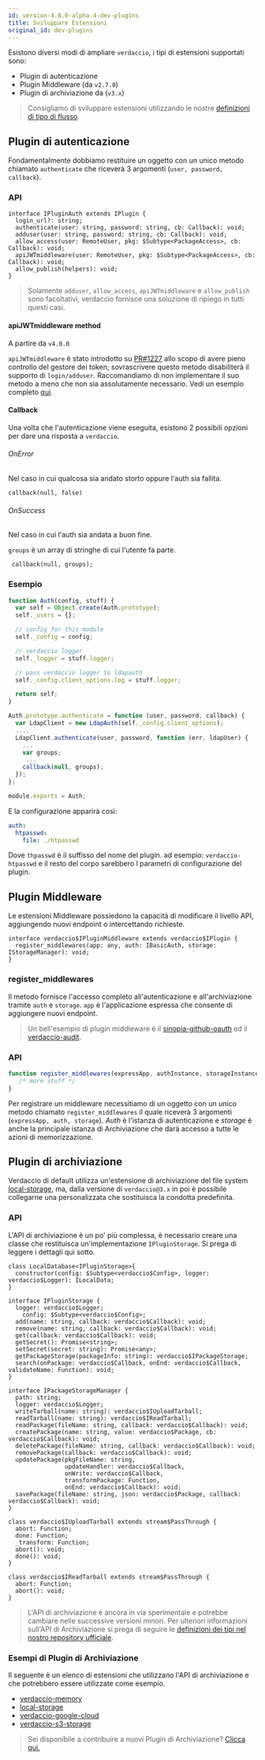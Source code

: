 ```yaml
---
id: version-4.0.0-alpha.4-dev-plugins
title: Sviluppare Estensioni
original_id: dev-plugins
---
```


Esistono diversi modi di ampliare `verdaccio`, i tipi di estensioni supportati sono:

* Plugin di autenticazione
* Plugin Middleware (da `v2.7.0`)
* Plugin di archiviazione da (`v3.x`)

> Consigliamo di sviluppare estensioni utilizzando le nostre [definizioni di tipo di flusso](https://github.com/verdaccio/flow-types).

## Plugin di autenticazione

Fondamentalmente dobbiamo restituire un oggetto con un unico metodo chiamato `authenticate` che riceverà 3 argomenti (`user, password, callback`).

### API

```flow
interface IPluginAuth extends IPlugin {
  login_url?: string;
  authenticate(user: string, password: string, cb: Callback): void;
  adduser(user: string, password: string, cb: Callback): void;
  allow_access(user: RemoteUser, pkg: $Subtype<PackageAccess>, cb: Callback): void;
  apiJWTmiddleware(user: RemoteUser, pkg: $Subtype<PackageAccess>, cb: Callback): void;
  allow_publish(helpers): void;
}
```

> Solamente `adduser`, `allow_access`, `apiJWTmiddleware` e `allow_publish` sono facoltativi, verdaccio fornisce una soluzione di ripiego in tutti questi casi.

#### apiJWTmiddleware method

A partire da `v4.0.0`

`apiJWTmiddleware` è stato introdotto su [PR#1227](https://github.com/verdaccio/verdaccio/pull/1227) allo scopo di avere pieno controllo del gestore dei token; sovrascrivere questo metodo disabiliterà il supporto di `login/adduser`. Raccomandiamo di non implementare il suo metodo a meno che non sia assolutamente necessario. Vedi un esempio completo [qui](https://github.com/verdaccio/verdaccio/pull/1227#issuecomment-463235068).

#### Callback

Una volta che l'autenticazione viene eseguita, esistono 2 possibili opzioni per dare una risposta a `verdaccio`.

###### OnError

Nel caso in cui qualcosa sia andato storto oppure l'auth sia fallita.

```flow
callback(null, false)
```

###### OnSuccess

Nel caso in cui l'auth sia andata a buon fine.

`groups` è un array di stringhe di cui l'utente fa parte.

     callback(null, groups);
    

### Esempio

```javascript
function Auth(config, stuff) {
  var self = Object.create(Auth.prototype);
  self._users = {};

  // config for this module
  self._config = config;

  // verdaccio logger
  self._logger = stuff.logger;

  // pass verdaccio logger to ldapauth
  self._config.client_options.log = stuff.logger;

  return self;
}

Auth.prototype.authenticate = function (user, password, callback) {
  var LdapClient = new LdapAuth(self._config.client_options);
  ....
  LdapClient.authenticate(user, password, function (err, ldapUser) {
    ...
    var groups;
     ...
    callback(null, groups);
  });
};

module.exports = Auth;
```

E la configurazione apparirà così:

```yaml
auth:
  htpasswd:
    file: ./htpasswd
```

Dove `thpasswd` è il suffisso del nome del plugin. ad esempio: `verdaccio-htpasswd` e il resto del corpo sarebbero l parametri di configurazione del plugin.

## Plugin Middleware

Le estensioni Middleware possiedono la capacità di modificare il livello API, aggiungendo nuovi endpoint o intercettando richieste.

```flow
interface verdaccio$IPluginMiddleware extends verdaccio$IPlugin {
  register_middlewares(app: any, auth: IBasicAuth, storage: IStorageManager): void;
}
```

### register_middlewares

Il metodo fornisce l'accesso completo all'autenticazione e all'archiviazione tramite `auth` e `storage`. `app` è l'applicazione espressa che consente di aggiungere nuovi endpoint.

> Un bell'esempio di plugin middleware è il [sinopia-github-oauth](https://github.com/soundtrackyourbrand/sinopia-github-oauth) ed il [verdaccio-audit](https://github.com/verdaccio/verdaccio-audit).

### API

```js
function register_middlewares(expressApp, authInstance, storageInstance) {
   /* more stuff */
}
```

Per registrare un middleware necessitiamo di un oggetto con un unico metodo chiamato `register_middlewares` il quale riceverà 3 argomenti (`expressApp, auth, storage`). *Auth* è l'istanza di autenticazione e *storage* è anche la principale istanza di Archiviazione che darà accesso a tutte le azioni di memorizzazione.

## Plugin di archiviazione

Verdaccio di default utilizza un'estensione di archiviazione del file system [local-storage](https://github.com/verdaccio/local-storage), ma, dalla versione di `verdaccio@3.x` in poi è possibile collegarne una personalizzata che sostituisca la condotta predefinita.

### API

L'API di archiviazione è un po' più complessa, è necessario creare una classe che restituisca un'implementazione `IPluginStorage`. Si prega di leggere i dettagli qui sotto.

```flow
class LocalDatabase<IPluginStorage>{
  constructor(config: $Subtype<verdaccio$Config>, logger: verdaccio$Logger): ILocalData;
}

interface IPluginStorage {
  logger: verdaccio$Logger;
    config: $Subtype<verdaccio$Config>;
  add(name: string, callback: verdaccio$Callback): void;
  remove(name: string, callback: verdaccio$Callback): void;
  get(callback: verdaccio$Callback): void;
  getSecret(): Promise<string>;
  setSecret(secret: string): Promise<any>;
  getPackageStorage(packageInfo: string): verdaccio$IPackageStorage;
  search(onPackage: verdaccio$Callback, onEnd: verdaccio$Callback, validateName: Function): void;
}

interface IPackageStorageManager {
  path: string;
  logger: verdaccio$Logger;
  writeTarball(name: string): verdaccio$IUploadTarball;
  readTarball(name: string): verdaccio$IReadTarball;
  readPackage(fileName: string, callback: verdaccio$Callback): void;
  createPackage(name: string, value: verdaccio$Package, cb: verdaccio$Callback): void;
  deletePackage(fileName: string, callback: verdaccio$Callback): void;
  removePackage(callback: verdaccio$Callback): void;
  updatePackage(pkgFileName: string,
                updateHandler: verdaccio$Callback,
                onWrite: verdaccio$Callback,
                transformPackage: Function,
                onEnd: verdaccio$Callback): void;
  savePackage(fileName: string, json: verdaccio$Package, callback: verdaccio$Callback): void;
}

class verdaccio$IUploadTarball extends stream$PassThrough {
  abort: Function;
  done: Function;
  _transform: Function;
  abort(): void;
  done(): void;
}

class verdaccio$IReadTarball extends stream$PassThrough {
  abort: Function;
  abort(): void;
}
```

> L'API di archiviazione è ancora in via sperimentale e potrebbe cambiare nelle successive versioni minori. Per ulteriori informazioni sull'API di Archiviazione si prega di seguire le [definizioni dei tipi nel nostro repository ufficiale](https://github.com/verdaccio/flow-types).

### Esempi di Plugin di Archiviazione

Il seguente è un elenco di estensioni che utilizzano l'API di archiviazione e che potrebbero essere utilizzate come esempio.

* [verdaccio-memory](https://github.com/verdaccio/verdaccio-memory)
* [local-storage](https://github.com/verdaccio/local-storage)
* [verdaccio-google-cloud](https://github.com/verdaccio/verdaccio-google-cloud)
* [verdaccio-s3-storage](https://github.com/Remitly/verdaccio-s3-storage/tree/s3)

> Sei disponibile a contribuire a nuovi Plugin di Archiviazione? [Clicca qui.](https://github.com/verdaccio/verdaccio/issues/103#issuecomment-357478295)
